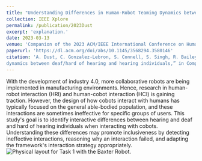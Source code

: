 ```yaml
---
title: "Understanding Differences in Human-Robot Teaming Dynamics between Deaf/Hard of Hearing and Hearing Individuals"
collection: IEEE Xplore
permalink: /publication/2023Dust
excerpt: 'explanation.'
date: 2023-03-13
venue: 'Companion of the 2023 ACM/IEEE International Conference on Human-Robot Interaction'
paperurl: 'https://dl.acm.org/doi/abs/10.1145/3568294.3580146'
citation: 'A. Dust, C. Gonzalez-Lebron, S. Connell, S. Singh, R. Bailey, C. O. Alm, and J. Heard, “Understanding differences in human-robot teaming
dynamics between deaf/hard of hearing and hearing individuals,” in Companion of the 2023 ACM/IEEE International Conference on HumanRobot Interaction, pp. 552–556, 2023.'
---
```

With the development of industry 4.0, more collaborative robots are being implemented in manufacturing environments. Hence, research in human-robot interaction (HRI) and human-cobot interaction (HCI) is gaining traction. However, the design of how cobots interact with humans has typically focused on the general able-bodied population, and these interactions are sometimes ineffective for specific groups of users. This study's goal is to identify interactive differences between hearing and deaf and hard of hearing individuals when interacting with cobots. Understanding these differences may promote inclusiveness by detecting ineffective interactions, reasoning why an interaction failed, and adapting the framework's interaction strategy appropriately.
![Physical layout for Task 1 with the Baxter Robot.](\../images/Task1.png)